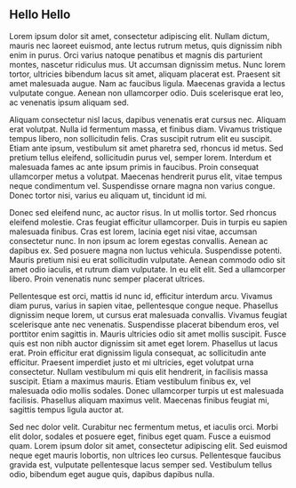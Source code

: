 ## Hello Hello

Lorem ipsum dolor sit amet, consectetur adipiscing elit. Nullam dictum, mauris nec laoreet euismod, ante lectus rutrum metus, quis dignissim nibh enim in purus. Orci varius natoque penatibus et magnis dis parturient montes, nascetur ridiculus mus. Ut accumsan dignissim metus. Nunc lorem tortor, ultricies bibendum lacus sit amet, aliquam placerat est. Praesent sit amet malesuada augue. Nam ac faucibus ligula. Maecenas gravida a lectus vulputate congue. Aenean non ullamcorper odio. Duis scelerisque erat leo, ac venenatis ipsum aliquam sed.

Aliquam consectetur nisl lacus, dapibus venenatis erat cursus nec. Aliquam erat volutpat. Nulla id fermentum massa, et finibus diam. Vivamus tristique tempus libero, non sollicitudin felis. Cras suscipit rutrum elit eu suscipit. Etiam ante ipsum, vestibulum sit amet pharetra sed, rhoncus id metus. Sed pretium tellus eleifend, sollicitudin purus vel, semper lorem. Interdum et malesuada fames ac ante ipsum primis in faucibus. Proin consequat ullamcorper metus a volutpat. Maecenas hendrerit purus elit, vitae tempus neque condimentum vel. Suspendisse ornare magna non varius congue. Donec tortor nisi, varius eu aliquam ut, tincidunt id mi.

Donec sed eleifend nunc, ac auctor risus. In ut mollis tortor. Sed rhoncus eleifend molestie. Cras feugiat efficitur ullamcorper. Duis in turpis eu sapien malesuada finibus. Cras est lorem, lacinia eget nisi vitae, accumsan consectetur nunc. In non ipsum ac lorem egestas convallis. Aenean ac dapibus ex. Sed posuere magna non luctus vehicula. Suspendisse potenti. Mauris pretium nisi eu erat sollicitudin vulputate. Aenean commodo odio sit amet odio iaculis, et rutrum diam vulputate. In eu elit elit. Sed a ullamcorper libero. Proin venenatis nunc semper placerat ultrices.

Pellentesque est orci, mattis id nunc id, efficitur interdum arcu. Vivamus diam purus, varius in sapien vitae, pellentesque congue neque. Phasellus dignissim neque lorem, ut cursus erat malesuada convallis. Vivamus feugiat scelerisque ante nec venenatis. Suspendisse placerat bibendum eros, vel porttitor enim sagittis in. Mauris ultricies odio sit amet mollis suscipit. Fusce quis est non nibh auctor dignissim sit amet eget lorem. Phasellus ut lacus erat. Proin efficitur erat dignissim ligula consequat, ac sollicitudin ante efficitur. Praesent imperdiet justo et mi ultricies, eget volutpat urna consectetur. Nullam vestibulum mi quis elit hendrerit, in facilisis massa suscipit. Etiam a maximus mauris. Etiam vestibulum finibus ex, vel malesuada odio mollis sodales. Donec ullamcorper turpis ut est malesuada facilisis. Phasellus aliquam maximus velit. Maecenas finibus feugiat mi, sagittis tempus ligula auctor at.

Sed nec dolor velit. Curabitur nec fermentum metus, et iaculis orci. Morbi elit dolor, sodales et posuere eget, finibus eget quam. Fusce a euismod quam. Lorem ipsum dolor sit amet, consectetur adipiscing elit. Sed euismod neque eget mauris lobortis, non ultrices leo cursus. Pellentesque faucibus gravida est, vulputate pellentesque lacus semper sed. Vestibulum tellus odio, bibendum eget augue quis, dapibus dapibus nulla.
